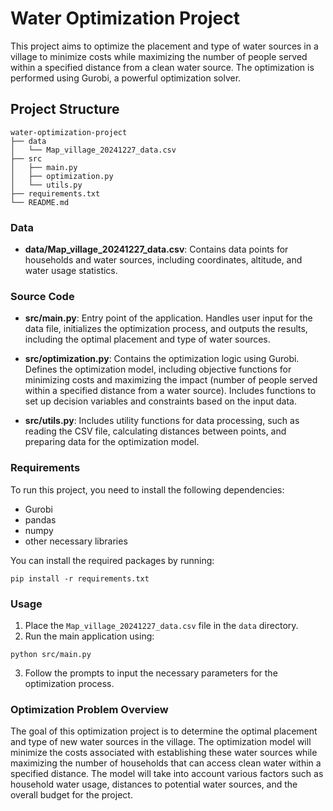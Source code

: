 # Water Optimization Project

This project aims to optimize the placement and type of water sources in a village to minimize costs while maximizing the number of people served within a specified distance from a clean water source. The optimization is performed using Gurobi, a powerful optimization solver.

## Project Structure

```
water-optimization-project
├── data
│   └── Map_village_20241227_data.csv
├── src
│   ├── main.py
│   ├── optimization.py
│   └── utils.py
├── requirements.txt
└── README.md
```

### Data

- **data/Map_village_20241227_data.csv**: Contains data points for households and water sources, including coordinates, altitude, and water usage statistics.

### Source Code

- **src/main.py**: Entry point of the application. Handles user input for the data file, initializes the optimization process, and outputs the results, including the optimal placement and type of water sources.

- **src/optimization.py**: Contains the optimization logic using Gurobi. Defines the optimization model, including objective functions for minimizing costs and maximizing the impact (number of people served within a specified distance from a water source). Includes functions to set up decision variables and constraints based on the input data.

- **src/utils.py**: Includes utility functions for data processing, such as reading the CSV file, calculating distances between points, and preparing data for the optimization model.

### Requirements

To run this project, you need to install the following dependencies:

- Gurobi
- pandas
- numpy
- other necessary libraries

You can install the required packages by running:

```
pip install -r requirements.txt
```

### Usage

1. Place the `Map_village_20241227_data.csv` file in the `data` directory.
2. Run the main application using:

```
python src/main.py
```

3. Follow the prompts to input the necessary parameters for the optimization process.

### Optimization Problem Overview

The goal of this optimization project is to determine the optimal placement and type of new water sources in the village. The optimization model will minimize the costs associated with establishing these water sources while maximizing the number of households that can access clean water within a specified distance. The model will take into account various factors such as household water usage, distances to potential water sources, and the overall budget for the project.